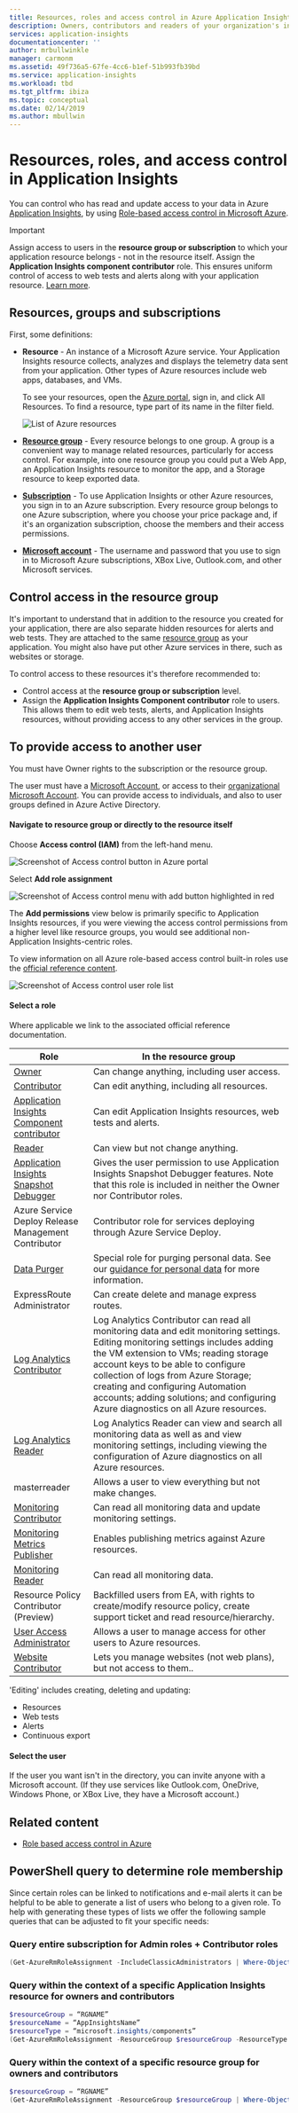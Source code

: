 ```yaml
---
title: Resources, roles and access control in Azure Application Insights | Microsoft Docs
description: Owners, contributors and readers of your organization's insights.
services: application-insights
documentationcenter: ''
author: mrbullwinkle
manager: carmonm
ms.assetid: 49f736a5-67fe-4cc6-b1ef-51b993fb39bd
ms.service: application-insights
ms.workload: tbd
ms.tgt_pltfrm: ibiza
ms.topic: conceptual
ms.date: 02/14/2019
ms.author: mbullwin
---
```

# Resources, roles, and access control in Application Insights

You can control who has read and update access to your data in Azure [Application Insights][start], by using [Role-based access control in Microsoft Azure](../../role-based-access-control/role-assignments-portal.md).

> [!IMPORTANT]
> Assign access to users in the **resource group or subscription** to which your application resource belongs - not in the resource itself. Assign the **Application Insights component contributor** role. This ensures uniform control of access to web tests and alerts along with your application resource. [Learn more](#access).

## Resources, groups and subscriptions

First, some definitions:

* **Resource** - An instance of a Microsoft Azure service. Your Application Insights resource collects, analyzes and displays the telemetry data sent from your application.  Other types of Azure resources include web apps, databases, and VMs.
  
    To see your resources, open the [Azure portal][portal], sign in, and click All Resources. To find a resource, type part of its name in the filter field.
  
    ![List of Azure resources](./media/resources-roles-access-control/10-browse.png)

<a name="resource-group"></a>

* [**Resource group**][group] - Every resource belongs to one group. A group is a convenient way to manage related resources, particularly for access control. For example, into one resource group you could put a Web App, an Application Insights resource to monitor the app, and a Storage resource to keep exported data.

* [**Subscription**](https://portal.azure.com) - To use Application Insights or other Azure resources, you sign in to an Azure subscription. Every resource group belongs to one Azure subscription, where you choose your price package and, if it's an organization subscription, choose the members and their access permissions.
* [**Microsoft account**][account] - The username and password that you use to sign in to Microsoft Azure subscriptions, XBox Live, Outlook.com, and other Microsoft services.

## <a name="access"></a> Control access in the resource group

It's important to understand that in addition to the resource you created for your application, there are also separate hidden resources for alerts and web tests. They are attached to the same [resource group](#resource-group) as your application. You might also have put other Azure services in there, such as websites or storage.

To control access to these resources it's therefore recommended to:

* Control access at the **resource group or subscription** level.
* Assign the **Application Insights Component contributor** role to users. This allows them to edit web tests, alerts, and Application Insights resources, without providing access to any other services in the group.

## To provide access to another user

You must have Owner rights to the subscription or the resource group.

The user must have a [Microsoft Account][account], or access to their [organizational Microsoft Account](../../active-directory/fundamentals/sign-up-organization.md). You can provide access to individuals, and also to user groups defined in Azure Active Directory.

#### Navigate to resource group or directly to the resource itself

Choose **Access control (IAM)** from the left-hand menu.

![Screenshot of Access control button in Azure portal](./media/resources-roles-access-control/0001-access-control.png)

Select **Add role assignment**

![Screenshot of Access control menu with add button highlighted in red](./media/resources-roles-access-control/0002-add.png)

The **Add permissions** view below is primarily specific to Application Insights resources, if you were viewing the access control permissions from a higher level like resource groups, you would see additional non-Application Insights-centric roles.

To view information on all Azure role-based access control built-in roles use the [official reference content](https://docs.microsoft.com/azure/role-based-access-control/built-in-roles).

![Screenshot of Access control user role list](./media/resources-roles-access-control/0003-user-roles.png)

#### Select a role

Where applicable we link to the associated official reference documentation.

| Role | In the resource group |
| --- | --- |
| [Owner](https://docs.microsoft.com/azure/role-based-access-control/built-in-roles#owner) |Can change anything, including user access. |
| [Contributor](https://docs.microsoft.com/azure/role-based-access-control/built-in-roles#contributor) |Can edit anything, including all resources. |
| [Application Insights Component contributor](https://docs.microsoft.com/azure/role-based-access-control/built-in-roles#application-insights-component-contributor) |Can edit Application Insights resources, web tests and alerts. |
| [Reader](https://docs.microsoft.com/azure/role-based-access-control/built-in-roles#reader) |Can view but not change anything. |
| [Application Insights Snapshot Debugger](https://docs.microsoft.com/azure/role-based-access-control/built-in-roles#application-insights-snapshot-debugger) | Gives the user permission to use Application Insights Snapshot Debugger features. Note that this role is included in neither the Owner nor Contributor roles. |
| Azure Service Deploy Release Management Contributor | Contributor role for services deploying through Azure Service Deploy. |
| [Data Purger](https://docs.microsoft.com/azure/role-based-access-control/built-in-roles#data-purger) | Special role for purging personal data. See our [guidance for personal data](https://docs.microsoft.com/azure/application-insights/app-insights-customer-data) for more information.   |
| ExpressRoute Administrator | Can create delete and manage express routes.|
| [Log Analytics Contributor](https://docs.microsoft.com/azure/role-based-access-control/built-in-roles#log-analytics-contributor) | Log Analytics Contributor can read all monitoring data and edit monitoring settings. Editing monitoring settings includes adding the VM extension to VMs; reading storage account keys to be able to configure collection of logs from Azure Storage; creating and configuring Automation accounts; adding solutions; and configuring Azure diagnostics on all Azure resources.  |
| [Log Analytics Reader](https://docs.microsoft.com/azure/role-based-access-control/built-in-roles#log-analytics-reader) | Log Analytics Reader can view and search all monitoring data as well as and view monitoring settings, including viewing the configuration of Azure diagnostics on all Azure resources. |
| masterreader | Allows a user to view everything but not make changes. |
| [Monitoring Contributor](https://docs.microsoft.com/azure/role-based-access-control/built-in-roles#monitoring-contributor) | Can read all monitoring data and update monitoring settings. |
| [Monitoring Metrics Publisher](https://docs.microsoft.com/azure/role-based-access-control/built-in-roles#monitoring-metrics-publisher) | Enables publishing metrics against Azure resources. |
| [Monitoring Reader](https://docs.microsoft.com/azure/role-based-access-control/built-in-roles#monitoring-reader) | Can read all monitoring data. |
| Resource Policy Contributor (Preview) | Backfilled users from EA, with rights to create/modify resource policy, create support ticket and read resource/hierarchy.  |
| [User Access Administrator](https://docs.microsoft.com/azure/role-based-access-control/built-in-roles#user-access-administrator) | Allows a user to manage access for other users to Azure resources.|
| [Website Contributor](https://docs.microsoft.com/azure/role-based-access-control/built-in-roles#website-contributor) | Lets you manage websites (not web plans), but not access to them..|

'Editing' includes creating, deleting and updating:

* Resources
* Web tests
* Alerts
* Continuous export

#### Select the user

If the user you want isn't in the directory, you can invite anyone with a Microsoft account.
(If they use services like Outlook.com, OneDrive, Windows Phone, or XBox Live, they have a Microsoft account.)

## Related content

* [Role based access control in Azure](../../role-based-access-control/role-assignments-portal.md)

## PowerShell query to determine role membership

Since certain roles can be linked to notifications and e-mail alerts it can be helpful to be able to generate a list of users who belong to a given role. To help with generating these types of lists we offer the following sample queries that can be adjusted to fit your specific needs:

### Query entire subscription for Admin roles + Contributor roles

```powershell
(Get-AzureRmRoleAssignment -IncludeClassicAdministrators | Where-Object {$_.RoleDefinitionName -in @('ServiceAdministrator', 'CoAdministrator', 'Owner', 'Contributor') } | Select -ExpandProperty SignInName | Sort-Object -Unique) -Join ", "
```

### Query within the context of a specific Application Insights resource for owners and contributors

```powershell
$resourceGroup = “RGNAME”
$resourceName = “AppInsightsName”
$resourceType = “microsoft.insights/components”
(Get-AzureRmRoleAssignment -ResourceGroup $resourceGroup -ResourceType $resourceType -ResourceName $resourceName | Where-Object {$_.RoleDefinitionName -in @('Owner', 'Contributor') } | Select -ExpandProperty SignInName | Sort-Object -Unique) -Join ", "
```

### Query within the context of a specific resource group for owners and contributors

```powershell
$resourceGroup = “RGNAME”
(Get-AzureRmRoleAssignment -ResourceGroup $resourceGroup | Where-Object {$_.RoleDefinitionName -in @('Owner', 'Contributor') } | Select -ExpandProperty SignInName | Sort-Object -Unique) -Join ", "
```

<!--Link references-->

[account]: https://account.microsoft.com
[group]: ../../azure-resource-manager/resource-group-overview.md
[portal]: https://portal.azure.com/
[start]: ../../azure-monitor/app/app-insights-overview.md
